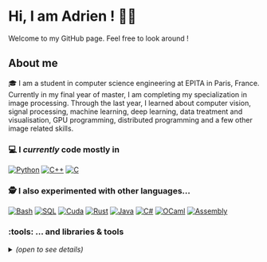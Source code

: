 # Hi, I am Adrien ! 👋😄 

Welcome to my GitHub page. Feel free to look around !

## About me

🎓 I am a student in computer science engineering at EPITA in Paris, France. Currently in my final year of master, I am completing my specialization in image processing. Through the last year, I learned about computer vision, signal processing, machine learning, deep learning, data treatment and visualisation, GPU programming, distributed programming and a few other image related skills.

### 💻 I *currently* code mostly in

[![Python](https://img.shields.io/badge/Python-3776AB?logo=Python&logoColor=white&style=for-the-badge)](https://en.wikipedia.org/wiki/Python_(programming_language))
[![C++](https://img.shields.io/badge/-C%2B%2B-red?style=for-the-badge&logo=cplusplus&logoColor=white)](https://en.wikipedia.org/wiki/C%2B%2B)
[![C](https://img.shields.io/badge/-C-green?style=for-the-badge&logo=c&logoColor=white)](https://en.wikipedia.org/wiki/C_(programming_language))

### 🕵️ I also experimented with other languages...
[![Bash](https://img.shields.io/badge/Bash-4EAA25?logo=GNU%20Bash&logoColor=white&style=for-the-badge)](https://en.wikipedia.org/wiki/Bash_(Unix_shell))
[![SQL](https://img.shields.io/badge/SQL-333333?style=for-the-badge)](https://en.wikipedia.org/wiki/SQL)
[![Cuda](https://img.shields.io/badge/Cuda-76B900?logo=Nvidia&logoColor=white&style=for-the-badge)](https://en.wikipedia.org/wiki/CUDA)
[![Rust](https://img.shields.io/badge/Rust-000000?logo=Rust&logoColor=white&style=for-the-badge)](https://en.wikipedia.org/wiki/Rust_(programming_language))
[![Java](https://img.shields.io/badge/Java-2596be.svg?style=for-the-badge&logo=openjdk&logoColor=white)](https://en.wikipedia.org/wiki/Java_(programming_language))
[![C#](https://img.shields.io/badge/C%23-239120.svg?style=for-the-badge&logo=c%20sharp&logoColor=white)](https://en.wikipedia.org/wiki/C_Sharp_(programming_language))
[![OCaml](https://img.shields.io/badge/OCaml-EC6813?style=for-the-badge&logo=ocaml&logoColor=white)](https://en.wikipedia.org/wiki/OCaml)
[![Assembly](https://img.shields.io/badge/Assembly-333333?style=for-the-badge&logo=assembly&logoColor=white)](https://en.wikipedia.org/wiki/Assembly_language)


### :tools: ... and libraries & tools
<details>
  <summary><em>(open to see details)</em></summary>
  <br />
  
  - Python:
  
    [![Jupyter](https://img.shields.io/badge/-JUPYTER-F37626?style=for-the-badge&logo=jupyter&logoColor=white)](https://en.wikipedia.org/wiki/Project_Jupyter)
    [![NumPy](https://img.shields.io/badge/-NUMPY-013243?style=for-the-badge&logo=numpy&logoColor=white)](https://en.wikipedia.org/wiki/NumPy)
    [![pandas](https://img.shields.io/badge/-PANDAS-150458?style=for-the-badge&logo=pandas&logoColor=white)](https://en.wikipedia.org/wiki/Pandas_(software))
    [![OpenCV](https://img.shields.io/badge/-OpenCV-5C3EE8?logo=OpenCV&logoColor=white&style=for-the-badge)](https://en.wikipedia.org/wiki/OpenCV)
    [![Matplotlib](https://img.shields.io/badge/Matplotlib-2596be.svg?style=for-the-badge&logo=Matplotlib&logoColor=white)](https://en.wikipedia.org/wiki/Matplotlib)
    [![Plotly](https://img.shields.io/badge/Plotly-3F4F75?style=for-the-badge&logo=Plotly&logoColor=white)](https://en.wikipedia.org/wiki/Plotly)
    [![Vega Altair](https://img.shields.io/badge/Vega%20Altair-21b5f4.svg?style=for-the-badge&logo=Altair&logoColor=white)](https://en.wikipedia.org/wiki/Vega_and_Vega-Lite_visualisation_grammars)
    [![Scikit-learn](https://img.shields.io/badge/-Scikit%20Learn-F7931E?logo=scikit-learn&logoColor=white&style=for-the-badge)](https://en.wikipedia.org/wiki/Scikit-learn)
    [![Keras](https://img.shields.io/badge/-KERAS-D00000?style=for-the-badge&logo=keras&logoColor=white)](https://en.wikipedia.org/wiki/Keras)
    [![TensorFlow](https://img.shields.io/badge/-TENSORFLOW-FF6F00?style=for-the-badge&logo=tensorflow&logoColor=white)](https://en.wikipedia.org/wiki/TensorFlow)
  
  - C++:
  
    Spdlog
    [![JSON for Modern C++](https://img.shields.io/badge/JSON-dfedff?style=flat-square)](https://json.nlohmann.me/)
  
  - Git:
  
    [![Git](https://img.shields.io/badge/Git-f03c2e?style=flat-square&logo=git&logoColor=white)](https://git-scm.com/)
    [![Github](https://img.shields.io/badge/Github-24292e?style=flat-square&logo=github&logoColor=white)](https://github.com/)
    [![Gitlab](https://img.shields.io/badge/Gitlab-fc6d26?style=flat-square&logo=gitlab&logoColor=white)](https://about.gitlab.com/)
  
  - Deployment :
  
    Docker
    Azure
  
  - Build systems:
  
    [![Makefile](https://img.shields.io/badge/Makefile-dfedff?style=flat-square)]()
    [![CMake](https://img.shields.io/badge/CMake-dfedff?style=flat-square)]()
    [![Autotools](https://img.shields.io/badge/Autotools-dfedff?style=flat-square)]()
  
  - SQL:
  
    [![PostgreSQL](https://img.shields.io/badge/PostgreSQL-336691?style=flat-square&logo=postgresql&logoColor=white)](https://www.postgresql.org/)
  
  - IDEs:
  
    [![Visual Studio Code](https://img.shields.io/badge/Visual%20Studio%20Code-0066b8?style=flat-square&logo=visual%20studio%20code&logoColor=white)](https://code.visualstudio.com/)
    [![IntelliJ IDEA](https://img.shields.io/badge/IntelliJ%20IDEA-117cf0?style=flat-square&logo=intellij%20idea&logoColor=white)](https://www.jetbrains.com/idea/)
    CLion
    [![Rider](https://img.shields.io/badge/Rider-002458?style=flat-square&logo=rider&logoColor=white)](https://www.jetbrains.com/rider/)
    [![PyCharm](https://img.shields.io/badge/PyCharm-dfedff?style=flat-square&logo=pycharm&logoColor=black)](https://www.jetbrains.com/pycharm/)
    [![Visual Studio](https://img.shields.io/badge/Visual%20Studio-dcd4f6?style=flat-square&logo=visual%20studio&logoColor=7252aa)](https://visualstudio.microsoft.com/)
  
  - Office tools:
  
    [![LaTeX](https://img.shields.io/badge/LaTeX-dfedff?style=flat-square&logo=latex&logoColor=black)]()
    Canva
  
  - Image editing tools:
  
    Lightroom
    [![Adobe Photoshop](https://img.shields.io/badge/Adobe%20
  
  - Graphics engines :
  
    Blender
    Unity

